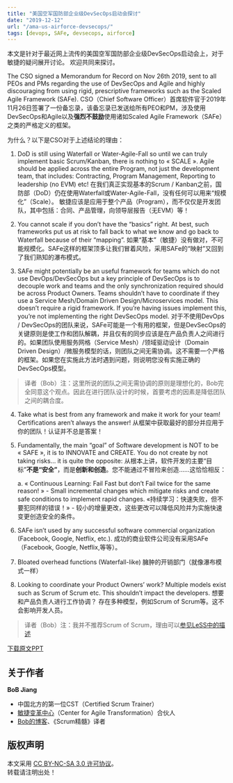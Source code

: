 ```yaml
---
title: "美国空军国防部企业级DevSecOps启动会探讨"
date: "2019-12-12"
url: "/ama-us-airforce-devsecops/"
tags: [devops, SAFe, devsecops, airforce]
---
```

本文是针对于最近网上流传的美国空军国防部企业级DevSecOps启动会上，对于敏捷的疑问展开讨论。
欢迎共同来探讨。

The CSO signed a Memorandum for Record on Nov 26th 2019, sent to all PEOs and PMs regarding the use of DevSecOps and Agile and highly discouraging from using rigid, prescriptive frameworks such as the Scaled Agile Framework (SAFe).
CSO（Chief Software Officer）首席软件官于2019年11月26日签署了一份备忘录，该备忘录已发送给所有PEO和PM，涉及使用DevSecOps和Agile以及**强烈不鼓励**使用诸如Scaled Agile Framework（SAFe）之类的严格定义的框架。

为什么？以下是CSO对于上述结论的理由：

1. DoD is still using Waterfall or Water-Agile-Fall so until we can truly implement basic Scrum/Kanban, there is nothing to « SCALE ». Agile should be applied across the entire Program, not just the development team, that includes: Contracting, Program Management, Reporting to leadership (no EVM) etc!
在我们真正实现基本的Scrum / Kanban之前，国防部（DoD）仍在使用Waterfall或Water-Agile-Fall，没有任何可以用来“规模化”（Scale）。 敏捷应该是应用于整个产品（Program），而不仅仅是开发团队，其中包括：合同、产品管理，向领导层报告（无EVM）等！

2. You cannot scale if you don’t have the “basics” right. At best, such frameworks put us at risk to fall back to what we know and go back to Waterfall because of their “mapping”.
如果“基本”（敏捷）没有做对，不可能规模化。SAFe这样的框架顶多让我们冒着风险，采用SAFe的“映射”又回到了我们熟知的瀑布模式。

3. SAFe might potentially be an useful framework for teams which do not use DevOps/DevSecOps but a key principle of DevSecOps is to decouple work and teams and the only synchronization required should be across Product Owners. Teams shouldn’t have to coordinate if they use a Service Mesh/Domain Driven Design/Microservices model. This doesn’t require a rigid framework. If you’re having issues implement this, you’re not implementing the right DevSecOps model.
对于不使用DevOps / DevSecOps的团队来说，SAFe可能是一个有用的框架，但是DevSecOps的关键原则是使工作和团队解耦，并且仅有的同步应该是在产品负责人之间进行的。如果团队使用服务网格（Service Mesh）/领域驱动设计（Domain Driven Design）/微服务模型的话，则团队之间无需协调。这不需要一个严格的框架。如果您在实施此方法时遇到问题，则说明您没有实施正确的DevSecOps模型。
> 译者（Bob）注：这里所说的团队之间无需协调的原则是理想化的，Bob完全同意这个观点。因此在进行团队设计的时候，首要考虑的因素是降低团队之间的耦合度。

4. Take what is best from any framework and make it work for your team! Certifications aren’t always the answer!
从框架中获取最好的部分并应用于你的团队！认证并不总是答案！

5. Fundamentally, the main “goal” of Software development is NOT to be « SAFE », it is to INNOVATE and CREATE. You do not create by not taking risks… it is quite the opposite: 
从根本上讲，软件开发的主要“目标”**不是“安全”**，而是**创新和创造**。您不能通过不冒险来创造……这恰恰相反：

	a. « Continuous Learning: Fail Fast but don’t Fail twice for the same reason! » - Small incremental changes which mitigate risks and create safe conditions to implement rapid changes.
«持续学习：快速失败，但不要犯同样的错误！» - 较小的增量更改，这些更改可以降低风险并为实施快速变更创造安全的条件。

6. SAFe isn’t used by any successful software commercial organization (Facebook, Google, Netflix, etc.).
成功的商业软件公司没有采用SAFe（Facebook, Google, Netflix,等等）。

7. Bloated overhead functions (Waterfall-like)
臃肿的开销部门（就像瀑布模式一样）

8. Looking to coordinate your Product Owners’ work? Multiple models exist such as Scrum of Scrum etc. This shouldn’t impact the developers.
想要和产品负责人进行工作协调？ 存在多种模型，例如Scrum of Scrum等。这不会影响开发人员。
> 译者（Bob）注：我并不推荐Scrum of Scrum，理由可以[参见LeSS中的描述](https://less.works/less/framework/daily-scrum.html)

[下载原文PPT](https://t.zsxq.com/r7QzjEI)

## 关于作者
**BoB Jiang**

- 中国北方的第一位CST（Certified Scrum Trainer）  
- [敏捷变革中心](https://www.c4at.cn/)（Center for Agile Transformation）合伙人  
- [Bob的博客](http://www.bobjiang.com)、《Scrum精髓》译者

## 版权声明

本文采用 [CC BY-NC-SA 3.0 许可协议](https://creativecommons.org/licenses/by-nc-sa/3.0/deed.zh)。  
转载请注明出处！
